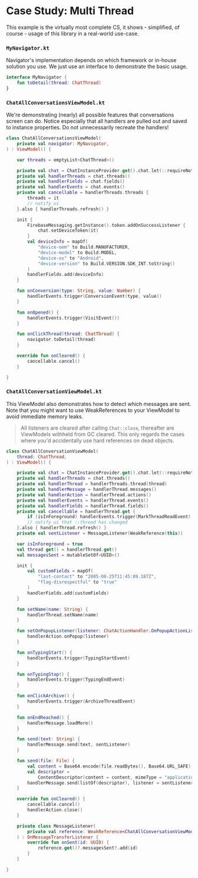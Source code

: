 # Case Study: Multi Thread

This example is the virtually most complete CS, it shows - simplified, of course - usage of this
library in a real-world use-case.

### `MyNavigator.kt`

Navigator's implementation depends on which framework or in-house solution you use. We just use an
interface to demonstrate the basic usage.

```kotlin
interface MyNavigator {
    fun toDetail(thread: ChatThread)
}
```

### `ChatAllConversationsViewModel.kt`

We're demonstrating (nearly) all possible features that conversations screen can do. Notice
especially that all handlers are pulled out and saved to instance properties. Do not unnecessarily
recreate the handlers!

```kotlin
class ChatAllConversationsViewModel(
    private val navigator: MyNavigator,
) : ViewModel() {

    var threads = emptyList<ChatThread>()

    private val chat = ChatInstanceProvider.get().chat.let(::requireNotNull)
    private val handlerThreads = chat.threads()
    private val handlerFields = chat.fields()
    private val handlerEvents = chat.events()
    private val cancellable = handlerThreads.threads {
        threads = it
        // notify ui
    }.also { handlerThreads.refresh() }

    init {
        FirebaseMessaging.getInstance().token.addOnSuccessListener {
            chat.setDeviceToken(it)
        }
        val deviceInfo = mapOf(
            "device-oem" to Build.MANUFACTURER,
            "device-model" to Build.MODEL,
            "device-os" to "Android",
            "device-version" to Build.VERSION.SDK_INT.toString()
        )
        handlerFields.add(deviceInfo)
    }

    fun onConversion(type: String, value: Number) {
        handlerEvents.trigger(ConversionEvent(type, value))
    }

    fun onOpened() {
        handlerEvents.trigger(VisitEvent())
    }

    fun onClickThread(thread: ChatThread) {
        navigator.toDetail(thread)
    }

    override fun onCleared() {
        cancellable.cancel()
    }

}
```

### `ChatAllConversationViewModel.kt`

This ViewModel also demonstrates how to detect which messages are sent. Note that you might want to
use WeakReferences to your ViewModel to avoid immediate memory leaks.

> All listeners are cleared after calling `Chat::close`, thereafter are ViewModels withheld from GC
> cleared. This only regards the cases where you'd accidentally use hard references on dead objects.

```kotlin
class ChatAllConversationViewModel(
    thread: ChatThread,
) : ViewModel() {

    private val chat = ChatInstanceProvider.get().chat.let(::requireNotNull)
    private val handlerThreads = chat.threads()
    private val handlerThread = handlerThreads.thread(thread)
    private val handlerMessage = handlerThread.messages()
    private val handlerAction = handlerThread.actions()
    private val handlerEvents = handlerThread.events()
    private val handlerFields = handlerThread.fields()
    private val cancellable = handlerThread.get {
        if (isInForeground) handlerEvents.trigger(MarkThreadReadEvent)
        // notify ui that ::thread has changed
    }.also { handlerThread.refresh() }
    private val sentListener = MessageListener(WeakReference(this))

    var isInForeground = true
    val thread get() = handlerThread.get()
    val messagesSent = mutableSetOf<UUID>()

    init {
        val customFields = mapOf(
            "last-contact" to "2005-08-25T11:45:89.187Z",
            "flag-disrespectful" to "true"
        )
        handlerFields.add(customFields)
    }

    fun setName(name: String) {
        handlerThread.setName(name)
    }

    fun setOnPopupListener(listener: ChatActionHandler.OnPopupActionListener) {
        handlerAction.onPopup(listener)
    }

    fun onTypingStart() {
        handlerEvents.trigger(TypingStartEvent)
    }

    fun onTypingStop() {
        handlerEvents.trigger(TypingEndEvent)
    }

    fun onClickArchive() {
        handlerEvents.trigger(ArchiveThreadEvent)
    }

    fun onEndReached() {
        handlerMessage.loadMore()
    }

    fun send(text: String) {
        handlerMessage.send(text, sentListener)
    }

    fun send(file: File) {
        val content = Base64.encode(file.readBytes(), Base64.URL_SAFE).decodeToString()
        val descriptor =
            ContentDescriptor(content = content, mimeType = "application/pdf", fileName = file.name)
        handlerMessage.send(listOf(descriptor), listener = sentListener)
    }

    override fun onCleared() {
        cancellable.cancel()
        handlerAction.close()
    }

    private class MessageListener(
        private val reference: WeakReference<ChatAllConversationViewModel>,
    ) : OnMessageTransferListener {
        override fun onSent(id: UUID) {
            reference.get()?.messagesSent?.add(id)
        }
    }

}
```
